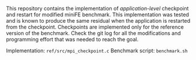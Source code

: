 This repository contains the implementation of _application-level_ checkpoint
and restart for modified miniFE benchmark. This implementation was tested and
is known to produce the same residual when the application is restarted from
the checkpoint. Checkpoints are implemented only for the reference version of
the benchmark. Check the git log for all the modifications and programming
effort that was needed to reach the goal.

Implementation: `ref/src/mpi_checkpoint.c`
Benchmark script: `benchmark.sh`
